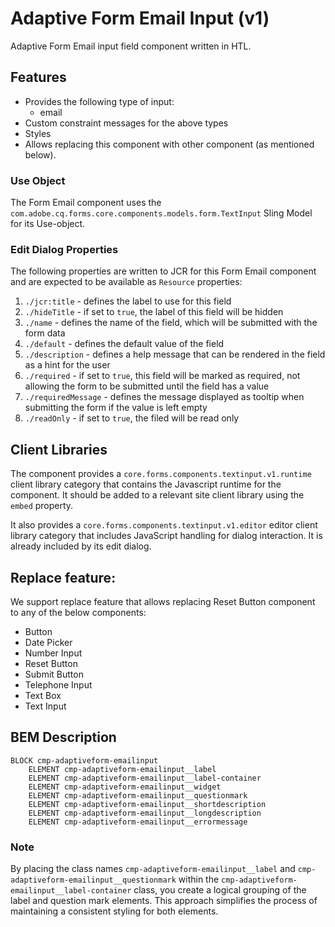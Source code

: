 <!--
Copyright 2022 Adobe

Licensed under the Apache License, Version 2.0 (the "License");
you may not use this file except in compliance with the License.
You may obtain a copy of the License at

    http://www.apache.org/licenses/LICENSE-2.0

Unless required by applicable law or agreed to in writing, software
distributed under the License is distributed on an "AS IS" BASIS,
WITHOUT WARRANTIES OR CONDITIONS OF ANY KIND, either express or implied.
See the License for the specific language governing permissions and
limitations under the License.
-->
Adaptive Form Email Input (v1)
====
Adaptive Form Email input field component written in HTL.

## Features

* Provides the following type of input:
  * email
* Custom constraint messages for the above types
* Styles
* Allows replacing this component with other component (as mentioned below).

### Use Object
The Form Email component uses the `com.adobe.cq.forms.core.components.models.form.TextInput` Sling Model for its Use-object.

### Edit Dialog Properties
The following properties are written to JCR for this Form Email component and are expected to be available as `Resource` properties:

1. `./jcr:title` - defines the label to use for this field
2. `./hideTitle` - if set to `true`, the label of this field will be hidden
3. `./name` - defines the name of the field, which will be submitted with the form data
4. `./default` - defines the default value of the field
5. `./description` - defines a help message that can be rendered in the field as a hint for the user
6. `./required` - if set to `true`, this field will be marked as required, not allowing the form to be submitted until the field has a value
7. `./requiredMessage` - defines the message displayed as tooltip when submitting the form if the value is left empty
8. `./readOnly` - if set to `true`, the filed will be read only

## Client Libraries
The component provides a `core.forms.components.textinput.v1.runtime` client library category that contains the Javascript runtime for the component.
It should be added to a relevant site client library using the `embed` property.

It also provides a `core.forms.components.textinput.v1.editor` editor client library category that includes
JavaScript handling for dialog interaction. It is already included by its edit dialog.

## Replace feature:
We support replace feature that allows replacing Reset Button component to any of the below components:

* Button
* Date Picker
* Number Input
* Reset Button
* Submit Button
* Telephone Input
* Text Box
* Text Input


## BEM Description
```
BLOCK cmp-adaptiveform-emailinput
    ELEMENT cmp-adaptiveform-emailinput__label
    ELEMENT cmp-adaptiveform-emailinput__label-container
    ELEMENT cmp-adaptiveform-emailinput__widget
    ELEMENT cmp-adaptiveform-emailinput__questionmark
    ELEMENT cmp-adaptiveform-emailinput__shortdescription
    ELEMENT cmp-adaptiveform-emailinput__longdescription
    ELEMENT cmp-adaptiveform-emailinput__errormessage
```

### Note
By placing the class names `cmp-adaptiveform-emailinput__label` and `cmp-adaptiveform-emailinput__questionmark` within the `cmp-adaptiveform-emailinput__label-container` class, you create a logical grouping of the label and question mark elements. This approach simplifies the process of maintaining a consistent styling for both elements.